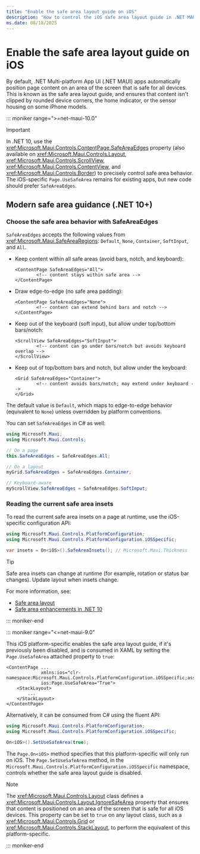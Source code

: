 ```yaml
---
title: "Enable the safe area layout guide on iOS"
description: "How to control the iOS safe area layout guide in .NET MAUI, and .NET 10 guidance for modern safe area behavior."
ms.date: 08/18/2025
---
```


# Enable the safe area layout guide on iOS

By default, .NET Multi-platform App UI (.NET MAUI) apps automatically position page content on an area of the screen that is safe for all devices. This is known as the safe area layout guide, and ensures that content isn't clipped by rounded device corners, the home indicator, or the sensor housing on some iPhone models.

::: moniker range=">=net-maui-10.0"

> [!IMPORTANT]
> In .NET 10, use the <xref:Microsoft.Maui.Controls.ContentPage.SafeAreaEdges> property (also available on <xref:Microsoft.Maui.Controls.Layout>, <xref:Microsoft.Maui.Controls.ScrollView>, <xref:Microsoft.Maui.Controls.ContentView>, and <xref:Microsoft.Maui.Controls.Border>) to precisely control safe area behavior. The iOS-specific `Page.UseSafeArea` remains for existing apps, but new code should prefer `SafeAreaEdges`.

## Modern safe area guidance (.NET 10+)

### Choose the safe area behavior with SafeAreaEdges

`SafeAreaEdges` accepts the following values from <xref:Microsoft.Maui.SafeAreaRegions>: `Default`, `None`, `Container`, `SoftInput`, and `All`.

- Keep content within all safe areas (avoid bars, notch, and keyboard):

    ```xaml
    <ContentPage SafeAreaEdges="All">
            <!-- content stays within safe area -->
    </ContentPage>
    ```

- Draw edge-to-edge (no safe area padding):

    ```xaml
    <ContentPage SafeAreaEdges="None">
            <!-- content can extend behind bars and notch -->
    </ContentPage>
    ```

- Keep out of the keyboard (soft input), but allow under top/bottom bars/notch:

    ```xaml
    <ScrollView SafeAreaEdges="SoftInput">
            <!-- content can go under bars/notch but avoids keyboard overlap -->
    </ScrollView>
    ```

- Keep out of top/bottom bars and notch, but allow under the keyboard:

    ```xaml
    <Grid SafeAreaEdges="Container">
            <!-- content avoids bars/notch; may extend under keyboard -->
    </Grid>
    ```

The default value is `Default`, which maps to edge-to-edge behavior (equivalent to `None`) unless overridden by platform conventions.

You can set `SafeAreaEdges` in C# as well:

```csharp
using Microsoft.Maui;
using Microsoft.Maui.Controls;

// On a page
this.SafeAreaEdges = SafeAreaEdges.All;

// On a layout
myGrid.SafeAreaEdges = SafeAreaEdges.Container;

// Keyboard-aware
myScrollView.SafeAreaEdges = SafeAreaEdges.SoftInput;
```

### Reading the current safe area insets

To read the current safe area insets on a page at runtime, use the iOS-specific configuration API:

```csharp
using Microsoft.Maui.Controls.PlatformConfiguration;
using Microsoft.Maui.Controls.PlatformConfiguration.iOSSpecific;

var insets = On<iOS>().SafeAreaInsets(); // Microsoft.Maui.Thickness
```

> [!TIP]
> Safe area insets can change at runtime (for example, rotation or status bar changes). Update layout when insets change.

For more information, see:

- [Safe area layout](~/user-interface/safe-area.md)
- [Safe area enhancements in .NET 10](~/whats-new/dotnet-10.md#safearea-enhancements)

::: moniker-end

::: moniker range="<=net-maui-9.0"

This iOS platform-specific enables the safe area layout guide, if it's previously been disabled, and is consumed in XAML by setting the `Page.UseSafeArea` attached property to `true`:

```xaml
<ContentPage ...
             xmlns:ios="clr-namespace:Microsoft.Maui.Controls.PlatformConfiguration.iOSSpecific;assembly=Microsoft.Maui.Controls"
             ios:Page.UseSafeArea="True">
    <StackLayout>
        ...
    </StackLayout>
</ContentPage>
```

Alternatively, it can be consumed from C# using the fluent API:

```csharp
using Microsoft.Maui.Controls.PlatformConfiguration;
using Microsoft.Maui.Controls.PlatformConfiguration.iOSSpecific;

On<iOS>().SetUseSafeArea(true);
```

The `Page.On<iOS>` method specifies that this platform-specific will only run on iOS. The `Page.SetUseSafeArea` method, in the `Microsoft.Maui.Controls.PlatformConfiguration.iOSSpecific` namespace, controls whether the safe area layout guide is disabled.

> [!NOTE]
> The <xref:Microsoft.Maui.Controls.Layout> class defines a <xref:Microsoft.Maui.Controls.Layout.IgnoreSafeArea> property that ensures that content is positioned on an area of the screen that is safe for all iOS devices. This property can be set to `true` on any layout class, such as a <xref:Microsoft.Maui.Controls.Grid> or <xref:Microsoft.Maui.Controls.StackLayout>, to perform the equivalent of this platform-specific.

::: moniker-end

